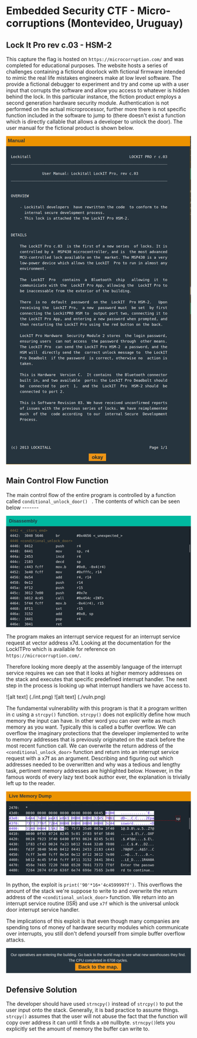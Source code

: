 # Embedded Security CTF - Micro-corruptions (Montevideo, Uruguay)

## Lock It Pro rev c.03 - HSM-2  


This capture the flag is hosted on ```https://microcorruption.com/``` 
and was completed for educational purposes. The website hosts a series of challenges containing a fictional doorlock with fictional firmware intended to mimic the real life mistakes engineers make at low level software. The provide a fictional debugger to experiment and try and come up with a user input that corrupts the software and allow you access to whatever is hidden behind the lock. 	In this particular instance, the fiction product employs a second generation hardware security module. Authentication is not performed on the actual microprocessor, further more there is not specific function included in the software to jump to (there doesn't exist a function which is directly callable that allows a developer to unlock the door). The user manual for the fictional product is shown below. 

![Alt text](./manual.png)




## Main Control Flow Function  


The main control flow of the entire program is controlled by a function called ```conditional_unlock_door() ``` . The contents of which can be seen below ------- 

![alt text](./main_control_flow.png)

The program makes an interrupt service request for an interrupt service request at vector address x7d. Looking at the documentation for the LockITPro which is available for reference on ```https://microcorruption.com/```.

Therefore looking more deeply at the assembly language of the interrupt service requires we can see that it looks at higher memory addresses on the stack and executes that specific predefined interrupt handler. The next step in the process is looking up what interrupt handlers we have access to. 

![alt text] (./int.png)
![alt text] (./vuln.png)
 
 
The fundamental vulnerability with this program is that it a program written in c using a ```strcpy()``` function. ```strcpy()``` does not explicitly define how much memory the input can have. In other word you can over write as much memory as you want. Typically this is called a buffer overflow. We can overflow the imaginary protections that the developer implemented to write to memory addresses that is previously originated on the stack before the most recent function call. We can overwrite the return address of the ```<conditional_unlock_door>``` function and return into an interrupt service request with a x7f as an argument. Describing and figuring out which addresses needed to be overwritten and why was a tedious and lengthy task, pertinent memory addresses are highlighted below. However, in the famous words of every lazy text book author ever, the explanation is trivially left up to the reader. 

![alt text](./mem.png)

In python, the exploit is ```print('90'*16+'4c4599997f')```. This overflows the amount of the stack we're suppose to write to and overwrite the return address of the ```<conditional_unlock_door>``` function. We return into an interrupt service routine (ISR) and use ```x7f``` which is the universal unlock door interrupt service handler. 


The implications of this exploit is that even though many companies are spending tons of money of hardware security modules which communicate over interrupts, you still don't defend yourself from simple buffer overflow attacks.

![alt text](./sol.png)

## Defensive Solution

The developer should have used ```strncpy()``` instead of ```strcpy()``` to put the user input onto the stack. Generally, it is bad practice to assume things. ```strcpy()``` assumes that the user will not abuse the fact that the function will copy over address it can until it finds a ```x00``` nullbyte. ```strncpy()```lets you explicitly set the amount of memory the buffer can write to. 





